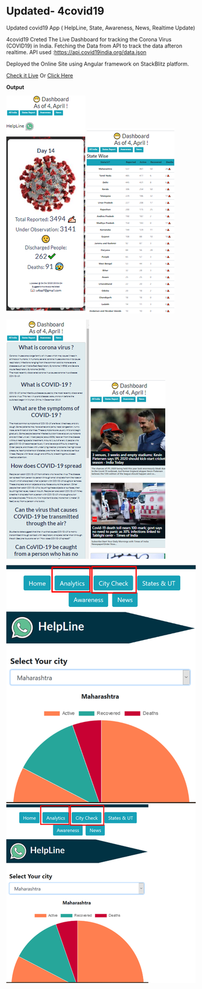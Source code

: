 # Updated- **4covid19**
Updated covid19 App ( HelpLine, State, Awareness, News, Realtime Update)

4covid19
Creted The Live Dashboard for tracking the Corona Virus (COVID19) in India. Fetching the Data from API to track the data afteron realtime. API used :https://api.covid19india.org/data.json

Deployed the Online Site using Angular framework on StackBlitz platform.

[Check it Live](https://4covid19.stackblitz.io/) Or [Click Here](https://app4covid.web.app/)

**Output**

![home](https://raw.githubusercontent.com/u4saif/Updated-covid19-App/master/OUtput/home.png) ![statewise](https://raw.githubusercontent.com/u4saif/Updated-covid19-App/master/OUtput/state.png)

![awearnes](https://raw.githubusercontent.com/u4saif/Updated-covid19-App/master/OUtput/awear.png) ![news](https://raw.githubusercontent.com/u4saif/Updated-covid19-App/master/OUtput/newa.png)

![Analytica](https://github.com/u4saif/Updated-covid19-App/blob/master/OUtput/image.png) ![Graph](https://github.com/u4saif/Updated-covid19-App/blob/master/OUtput/img2.png)




